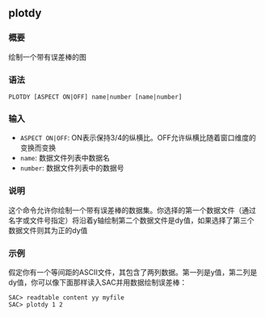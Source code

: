 ## plotdy

### 概要

绘制一个带有误差棒的图

### 语法

``` {.bash}
PLOTDY [ASPECT ON|OFF] name|number [name|number]
```

### 输入

- `ASPECT ON|OFF`: ON表示保持3/4的纵横比。OFF允许纵横比随着窗口维度的 变换而变换
- `name`: 数据文件列表中数据名
- `number`: 数据文件列表中的数据号

### 说明

这个命令允许你绘制一个带有误差棒的数据集。你选择的第一个数据文件（通过
名字或文件号指定）将沿着y轴绘制第二个数据文件是dy值，如果选择了第三个
数据文件则其为正的dy值

### 示例

假定你有一个等间距的ASCII文件，其包含了两列数据。第一列是y值，第二列是
dy值，你可以像下面那样读入SAC并用数据绘制误差棒：

``` {.bash}
SAC> readtable content yy myfile
SAC> plotdy 1 2
```
